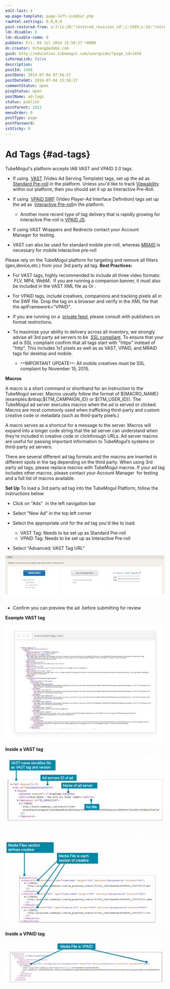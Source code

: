 ```yaml
---
edit-last: 4
wp-page-template: page-left-sidebar.php
rawhtml-settings: 0,0,0,0
post-restored-from: a:3:{s:20:"restored_revision_id";i:3595;s:16:"restored_by_user";i:4;s:13:"restored_time";i:1429839173;}
ldc-disable: 0
ldc-disable-comm: 0
pubDate: Fri, 04 Jul 2014 15:56:27 +0000
dc-creator: hchang@adobe.com
guid: http://education.tubemogul.com/userguide/?page_id=1458
isPermaLink: false
description: 
postId: 1458
postDate: 2014-07-04 07:56:27
postDateGmt: 2014-07-04 15:56:27
commentStatus: open
pingStatus: open
postName: ad-tags
status: publish
postParent: 1821
menuOrder: 0
postType: page
postPassword: 
isSticky: 0
---
```


# Ad Tags {#ad-tags}

TubeMogul's platform accepts IAB VAST&nbsp;and VPAID 2.0 tags.

* If using&nbsp; [VAST](http://www.iab.net/guidelines/508676/digitalvideo/vsuite/vast/vast_copy)&nbsp;(Video Ad Serving Template) tags, set up the ad as&nbsp; [Standard Pre-roll](../user-guide/planning/ad-formats/in-stream/standard-pre-roll.md)&nbsp;in the platform. Unless you'd like to track [Viewability](../user-guide/measurement/viewability.md) within our platform, then you should set it up as Interactive Pre-Roll.

* If using&nbsp; [VPAID SWF](http://www.iab.net/vpaid)&nbsp;(Video Player-Ad Interface Definition)&nbsp;tags set up the ad as&nbsp; [Interactive Pre-roll](../user-guide/planning/ad-formats/in-stream/interactive-pre-roll.md)in the platform.

    * Another more recent type of tag delivery that is rapidly growing for Interactive Pre-roll is [VPAID JS](ad-tags/vpaid-js.md).

* If using VAST Wrappers and Redirects&nbsp;contact your Account Manager&nbsp;for testing.
* VAST can also be used for standard mobile pre-roll, whereas [MRAID](http://www.iab.com/guidelines/mobile-rich-media-ad-interface-definitions-mraid/) is necessary for mobile interactive pre-roll

Please rely on the TubeMogul platform for targeting and remove all filters (geo,device,etc.) from your 3rd party ad tag.
**Best Practices:**

* For VAST tags, highly recommended to include all three video formats: &nbsp;FLV, MP4, WebM. &nbsp;If you are running a companion banner, it must also be included in the VAST XML file as <HTMLResource> Or <IFrameResource>.
* For VPAID tags, include creatives, companions and tracking pixels all in the SWF file. Drop the tag on a browser and verify in the XML file that the apiFramework="VPAID".
* If you are running on a&nbsp; [private feed](../user-guide/planning/private-inventory.md), please consult with publishers on format restrictions.
* To maximize your ability to delivery across all inventory, we strongly advise all 3rd party ad servers to be&nbsp; [SSL compliant](http://support.google.com/adxbuyer/bin/answer.py?hl=en&answer=3016708). To ensure that your ad is SSL compliant confirm that all&nbsp;tags start with "https" instead of "http". This includes 1x1 pixels as well as&nbsp;as VAST, VPAID, and MRAID tags for desktop and mobile.

    * `**`IMPORTANT UPDATE`**`: All mobile creatives must be SSL complaint by November 15, 2015.

**Macros**

A macro is a short command or shorthand for an instruction to the TubeMogul server. Macros usually follow the format of&nbsp;${MACRO_NAME}(examples:&nbsp;${TM_CAMPAIGN_ID}&nbsp;or&nbsp;${TM_USER_ID}). The TubeMogul ad server executes macros when the ad is served or clicked. Macros are most commonly used when trafficking third-party and custom creative code or metadata (such as third-party pixels.)

A macro serves as a shortcut for a message to the server. Macros will expand into a longer code string that the ad server can understand when they’re included in creative code or clickthrough URLs. Ad server macros are useful for passing important information to TubeMogul’s systems or third-party ad servers.

There are several different ad tag formats and the macros are inserted in different spots in the tag depending on the third party.&nbsp;When using 3rd party ad tags, please replace macros with TubeMogul macros. If your ad tag includes other macros, please&nbsp;contact your Account Manager&nbsp; for testing and a full list of macros available.

**Set Up**
To load a 3rd party ad tag into the TubeMogul Platform, follow the instructions below:

* Click on "Ads" &nbsp;in the left navigation bar
* Select "New Ad" in the top left corner
* Select the appropriate unit for the ad tag you'd like to load:

    * VAST Tag: Needs to be set up as Standard Pre-roll
    * VPAID Tag: Needs to be set up as Interactive Pre-roll

* Select "Advanced: VAST Tag URL"

[ ![ad_tag](assets/ad-tag.png)](assets/ad-tag.png)
&nbsp;

* Confirm you can preview the ad &nbsp;before submitting for review

**Example VAST tag**

[ ![ad tags1](assets/ad-tags1.png)](assets/ad-tags1.png)

**Inside a VAST tag**

[ ![ad_tags2](assets/ad-tags2.png)](assets/ad-tags2.png)

&nbsp;

[ ![adtags3](assets/adtags3.png)](assets/adtags3.png)

**Inside a VPAID tag**

[ ![adtags4](assets/adtags4.png)](assets/adtags4.png)

&nbsp;
&nbsp; 